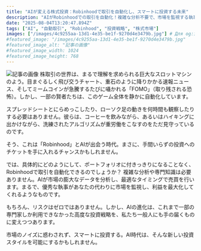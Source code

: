 ```yaml
---
title: "AIが変える株式投資：Robinhoodで取引を自動化し、スマートに投資する未来"
description: "AIがRobinhoodでの取引を自動化！複雑な分析不要で、市場を監視する執事のように利益を最大化。リスクはあるが、賢く投資する新時代が到来。"
date: "2025-08-04T13:20:47.894Z"
tags: ["AI", "自動取引", "Robinhood", "投資戦略", "株式市場"]
images: ["/images/4c9255aa-13d1-4e35-be1f-9270d4e3479b.jpg"] # Для og:image
#featured_image: "/images/4c9255aa-13d1-4e35-be1f-9270d4e3479b.jpg"
#featured_image_alt: "記事の画像"
#featured_image_width: 1024
#featured_image_height: 768
---
```

![記事の画像](/images/4c9255aa-13d1-4e35-be1f-9270d4e3479b.jpg)
株取引の世界は、まるで理解を求められる巨大なスロットマシンのよう。目まぐるしく飛び交うチャート、重石のように降りかかる速報ニュース、そしてミームコインが急騰するたびに囁かれる「FOMO」（取り残される恐怖）。しかし、一部の賢者たちは、このゲーム全体を静かに自動化しています。

スプレッドシートとにらめっこしたり、ローソク足の動きを何時間も観察したりする必要はありません。彼らは、コーヒーを飲みながら、あるいはハイキングに出かけながら、洗練されたアルゴリズムが重労働をこなすのをただ見守っているのです。

そう、これは「Robinhood」とAIが出会う時代。まさに、手間いらずの投資へのチケットを手に入れるチャンスかもしれません。

では、具体的にどのようにして、ポートフォリオに付きっきりになることなく、Robinhoodで取引を自動化できるのでしょうか？ 複雑な分析や専門知識は必要ありません。AIが市場の膨大なデータを分析し、最適なタイミングで売買を行います。まるで、優秀な執事があなたの代わりに市場を監視し、利益を最大化してくれるようなものです。

もちろん、リスクはゼロではありません。しかし、AIの進化は、これまで一部の専門家しか利用できなかった高度な投資戦略を、私たち一般人にも手の届くものに変えつつあります。

市場のノイズに惑わされず、スマートに投資する。AI時代は、そんな新しい投資スタイルを可能にするかもしれません。

